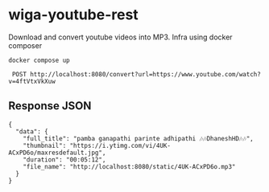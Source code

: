 # wiga-youtube-rest
Download and convert youtube videos into MP3. Infra using docker composer


```
docker compose up
```

```
 POST http://localhost:8080/convert?url=https://www.youtube.com/watch?v=4ftVtxVkXuw
```
## Response JSON

```
{
  "data": {
    "full_title": "pamba ganapathi parinte adhipathi 🎶🎶DhaneshHD🎶🎶",
    "thumbnail": "https://i.ytimg.com/vi/4UK-ACxPD6o/maxresdefault.jpg",
    "duration": "00:05:12",
    "file_name": "http://localhost:8080/static/4UK-ACxPD6o.mp3"
  }
}

```
